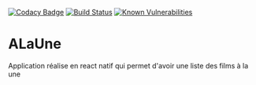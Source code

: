 [![Codacy Badge](https://api.codacy.com/project/badge/Grade/60b51e85bd6b42f1be0c58b1a8b1064c)](https://app.codacy.com/app/badiniibrahim/ALaUne?utm_source=github.com&utm_medium=referral&utm_content=badiniibrahim/ALaUne&utm_campaign=Badge_Grade_Dashboard)
[![Build Status](https://travis-ci.org/badiniibrahim/ALaUne.svg?branch=master)](https://travis-ci.org/badiniibrahim/ALaUne)
[![Known Vulnerabilities](https://snyk.io/test/github/badiniibrahim/ALaUne/badge.svg)](https://snyk.io/test/github/badiniibrahim/ALaUne)

# ALaUne
Application réalise en react natif qui permet d'avoir une liste des films à la une 
